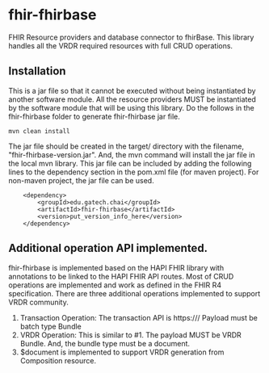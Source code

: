 # fhir-fhirbase
FHIR Resource providers and database connector to fhirBase. This library handles all the VRDR required resources with full CRUD operations. 

## Installation
This is a jar file so that it cannot be executed without being instantiated by another software module. All the resource providers MUST be instantiated by the software module that will be using this library. Do the follows in the fhir-fhirbase folder to generate fhir-fhirbase jar file.

```
mvn clean install
```
The jar file should be created in the target/ directory with the filename, "fhir-fhirbase-version.jar". And, the mvn command will install the jar file in the local mvn library. This jar file can be included by adding the following lines to the dependency section in the pom.xml file (for maven project). For non-maven project, the jar file can be used. 

```
	<dependency>
		<groupId>edu.gatech.chai</groupId>
		<artifactId>fhir-fhirbase</artifactId>
		<version>put_version_info_here</version>
	</dependency>
```

## Additional operation API implemented.
fhir-fhirbase is implemented based on the HAPI FHIR library with annotations to be linked to the HAPI FHIR API routes. Most of CRUD operations are implemented and work as defined in the FHIR R4 specification. There are three additional operations implemented to support VRDR community.

1. Transaction Operation: The transaction API is https://<base URI>/  Payload must be batch type Bundle
2. VRDR Operation: This is similar to #1. The payload MUST be VRDR Bundle. And, the bundle type must be a document.
3. $document is implemented to support VRDR generation from Composition resource. 
